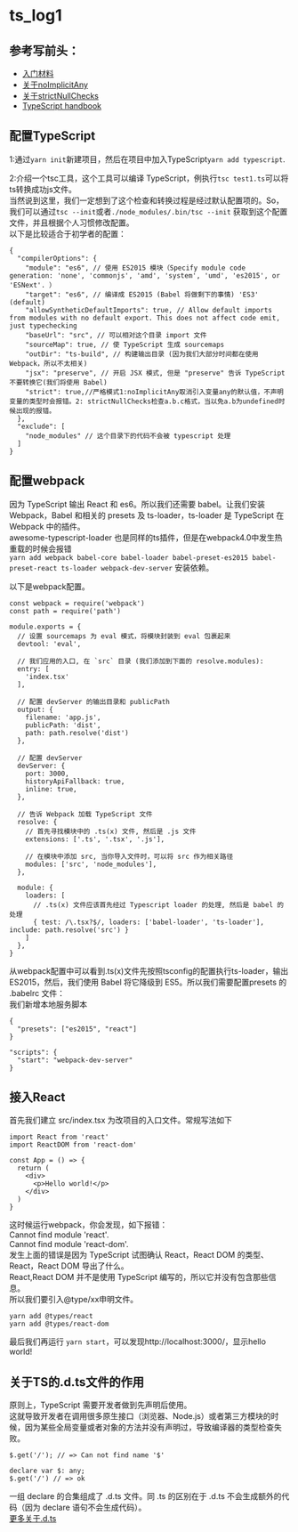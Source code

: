 # ts_log1
## 参考写前头：
* [入门材料](https://basarat.gitbooks.io/typescript/content/docs/getting-started.html)
* [关于noImplicitAny](https://basarat.gitbooks.io/typescript/docs/options/noImplicitAny.html)
* [关于strictNullChecks](https://basarat.gitbooks.io/typescript/docs/options/strictNullChecks.html)
* [TypeScript handbook](https://www.typescriptlang.org/docs/tutorial.html)
## 配置TypeScript
1:通过`yarn init`新建项目，然后在项目中加入TypeScript`yarn add typescript`.

2:介绍一个tsc工具，这个工具可以编译 TypeScript，例执行`tsc test1.ts`可以将ts转换成功js文件。<br />当然说到这里，我们一定想到了这个检查和转换过程是经过默认配置项的。So，我们可以通过`tsc --init`或者`./node_modules/.bin/tsc --init` 获取到这个配置文件，并且根据个人习惯修改配置。
<br />以下是比较适合于初学者的配置：

```
{
  "compilerOptions": {
    "module": "es6", // 使用 ES2015 模块（Specify module code generation: 'none', 'commonjs', 'amd', 'system', 'umd', 'es2015', or 'ESNext'. ）
    "target": "es6", // 编译成 ES2015 (Babel 将做剩下的事情) 'ES3' (default) 
    "allowSyntheticDefaultImports": true, // Allow default imports from modules with no default export. This does not affect code emit, just typechecking
    "baseUrl": "src", // 可以相对这个目录 import 文件
    "sourceMap": true, // 使 TypeScript 生成 sourcemaps
    "outDir": "ts-build", // 构建输出目录 (因为我们大部分时间都在使用 Webpack，所以不太相关)
    "jsx": "preserve", // 开启 JSX 模式, 但是 "preserve" 告诉 TypeScript 不要转换它(我们将使用 Babel)
    "strict": true,//严格模式1:noImplicitAny取消引入变量any的默认值，不声明变量的类型时会报错。2: strictNullChecks检查a.b.c格式，当以免a.b为undefined时候出现的报错。
  },
  "exclude": [
    "node_modules" // 这个目录下的代码不会被 typescript 处理
  ]
}
```
## 配置webpack
因为 TypeScript 输出 React 和 es6。所以我们还需要 babel。让我们安装 Webpack，Babel 和相关的 presets 及 ts-loader，ts-loader 是 TypeScript 在 Webpack 中的插件。<br />awesome-typescript-loader 也是同样的ts插件，但是在webpack4.0中发生热重载的时候会报错<br />
`yarn add webpack babel-core babel-loader babel-preset-es2015 babel-preset-react ts-loader webpack-dev-server` 安装依赖。

以下是webpack配置。
```
const webpack = require('webpack')
const path = require('path')

module.exports = {
  // 设置 sourcemaps 为 eval 模式，将模块封装到 eval 包裹起来
  devtool: 'eval',

  // 我们应用的入口, 在 `src` 目录 (我们添加到下面的 resolve.modules):
  entry: [
    'index.tsx'
  ],

  // 配置 devServer 的输出目录和 publicPath
  output: {
    filename: 'app.js',
    publicPath: 'dist',
    path: path.resolve('dist')
  },

  // 配置 devServer 
  devServer: {
    port: 3000,
    historyApiFallback: true,
    inline: true,
  },

  // 告诉 Webpack 加载 TypeScript 文件
  resolve: {
    // 首先寻找模块中的 .ts(x) 文件, 然后是 .js 文件
    extensions: ['.ts', '.tsx', '.js'],

    // 在模块中添加 src, 当你导入文件时，可以将 src 作为相关路径
    modules: ['src', 'node_modules'],
  },

  module: {
    loaders: [
      // .ts(x) 文件应该首先经过 Typescript loader 的处理, 然后是 babel 的处理
      { test: /\.tsx?$/, loaders: ['babel-loader', 'ts-loader'], include: path.resolve('src') }
    ]
  },
}
```
从webpack配置中可以看到.ts(x)文件先按照tsconfig的配置执行ts-loader，输出ES2015，然后，我们使用 Babel 将它降级到 ES5。所以我们需要配置presets 的 .babelrc 文件：<br />
我们新增本地服务脚本
```
{
  "presets": ["es2015", "react"]
}
```
```
"scripts": {
  "start": "webpack-dev-server"
}
```
## 接入React
首先我们建立 src/index.tsx 为改项目的入口文件。常规写法如下

```
import React from 'react'
import ReactDOM from 'react-dom'

const App = () => {
  return (
    <div>
      <p>Hello world!</p>
    </div>
  )
}
```
这时候运行webpack，你会发现，如下报错：<br />Cannot find module 'react'.<br />Cannot find module 'react-dom'.
<br />发生上面的错误是因为 TypeScript 试图确认 React，React DOM 的类型、React，React DOM 导出了什么。<br />React,React DOM 并不是使用 TypeScript 编写的，所以它并没有包含那些信息。<br />所以我们要引入@type/xx申明文件。
```
yarn add @types/react
yarn add @types/react-dom
```
最后我们再运行
`yarn start`，可以发现http://localhost:3000/，显示hello world!

## 关于TS的.d.ts文件的作用
原则上，TypeScript 需要开发者做到先声明后使用。<br />这就导致开发者在调用很多原生接口（浏览器、Node.js）或者第三方模块的时候，因为某些全局变量或者对象的方法并没有声明过，导致编译器的类型检查失败。

```
$.get('/'); // => Can not find name '$'
```

```
declare var $: any;
$.get('/') // => ok
```
一组 declare 的合集组成了 .d.ts 文件。同 .ts 的区别在于 .d.ts 不会生成额外的代码（因为 declare 语句不会生成代码）。<br />
[更多关于.d.ts](https://segmentfault.com/a/1190000009247663)
